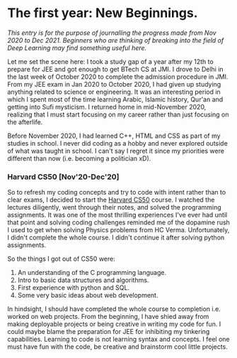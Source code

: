 # The first year: New Beginnings.

_This entry is for the purpose of journalling the progress made from Nov 2020 to Dec 2021. Beginners who are thinking of breaking into the field of Deep Learning may find something useful here._

Let me set the scene here: I took a study gap of a year after my 12th to prepare for JEE and got enough to get BTech CS at JMI. I drove to Delhi in the last week of October 2020 to complete the admission procedure in JMI. From my JEE exam in Jan 2020 to October 2020, I had given up studying anything related to science or engineering. It was an interesting period in which I spent most of the time learning Arabic, Islamic history, Qur'an and getting into Sufi mysticism. I returned home in mid-November 2020, realizing that I must start focusing on my career rather than just focusing on the afterlife.

Before November 2020, I had learned C++, HTML and CSS as part of my studies in school. I never did coding as a hobby and never explored outside of what was taught in school. I can't say I regret it since my priorities were different than now (i.e. becoming a politician xD).

### Harvard CS50 \[Nov'20-Dec'20]
So to refresh my coding concepts and try to code with intent rather than to clear exams, I decided to start the [Harvard CS50](https://cs50.harvard.edu/x/2022/) course. I watched the lectures diligently, went through their notes, and solved the programming assignments. It was one of the most thrilling experiences I've ever had until that point and solving coding challenges reminded me of the dopamine rush I used to get when solving Physics problems from HC Verma. Unfortunately, I didn't complete the whole course. I didn't continue it after solving python assignments. 

So the things I got out of CS50 were:
1. An understanding of the C programming language.
2. Intro to basic data structures and algorithms.
3.  First experience with python and SQL.
4.  Some very basic ideas about web development.

In hindsight, I should have completed the whole course to completion i.e. worked on web projects. From the beginning, I have shied away from making deployable projects or being creative in writing my code for fun. I could maybe blame the preparation for JEE for inhibiting my tinkering capabilities. Learning to code is not learning syntax and concepts. I feel one must have fun with the code, be creative and brainstorm cool little projects. 
